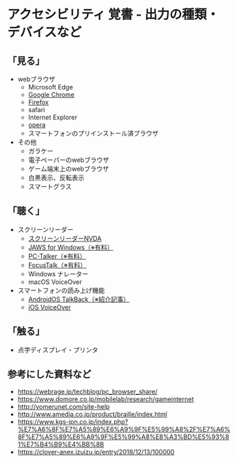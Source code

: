# アクセシビリティ 覚書 - 出力の種類・デバイスなど

## 「見る」

* webブラウザ
  * Microsoft Edge
  * [Google Chrome](https://www.google.com/intl/ja/chrome/)
  * [Firefox](https://www.mozilla.org/ja/firefox/new/)
  * safari
  * Internet Explorer
  * [opera](https://www.opera.com/ja)
  * スマートフォンのプリインストール済ブラウザ
* その他
  * ガラケー
  * 電子ペーパーのwebブラウザ
  * ゲーム端末上のwebブラウザ
  * 白黒表示、反転表示
  * スマートグラス

## 「聴く」

* スクリーンリーダー
  * [スクリーンリーダーNVDA](https://www.nvda.jp/)
  * [JAWS for Windows（※有料）](http://www.extra.co.jp/jaws/index.html)
  * [PC-Talker（※有料）](http://www.aok-net.com/screenreader/)
  * [FocusTalk（※有料）](https://www.skyfish.co.jp/service/focustalk.html)
  * Windows ナレーター
  * macOS VoiceOver
* スマートフォンの読み上げ機能
  * [AndroidOS TalkBack（※紹介記事）](https://website-usability.info/2014/04/entry_140405.html)
  * [iOS VoiceOver](https://www.apple.com/jp/accessibility/iphone/vision/)

## 「触る」

* 点字ディスプレイ・プリンタ


## 参考にした資料など

* https://webrage.jp/techblog/pc_browser_share/
* https://www.domore.co.jp/mobilelab/research/gameinternet
* http://yomerunet.com/site-help
* http://www.amedia.co.jp/product/braille/index.html
* https://www.kgs-jpn.co.jp/index.php?%E7%A6%8F%E7%A5%89%E6%A9%9F%E5%99%A8%2F%E7%A6%8F%E7%A5%89%E6%A9%9F%E5%99%A8%E8%A3%BD%E5%93%81%E7%B4%B9%E4%BB%8B
* https://clover-anex.izuizu.jp/entry/2018/12/13/100000

